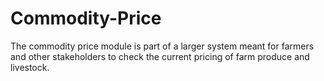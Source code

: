 # Commodity-Price
The commodity price module is part of a larger system meant for farmers and other stakeholders to check the current pricing of farm produce and livestock.
